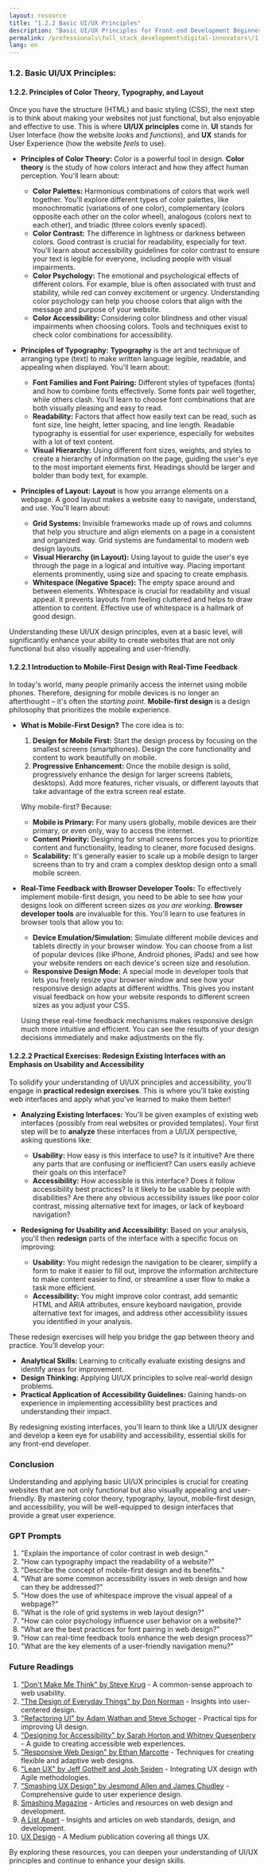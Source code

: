 ```yaml
---
layout: resource
title: "1.2.2 Basic UI/UX Principles"
description: "Basic UI/UX Principles for Front-end Development Beginner Level"
permalink: /professionals\full_stack_development\digital-innovators\/1-2-2-basic-ui-ux-principles/
lang: en
---
```




### 1.2. Basic UI/UX Principles:

#### 1.2.2. Principles of Color Theory, Typography, and Layout

Once you have the structure (HTML) and basic styling (CSS), the next step is to think about making your websites not just functional, but also enjoyable and effective to use. This is where **UI/UX principles** come in.  **UI** stands for User Interface (how the website *looks* and *functions*), and **UX** stands for User Experience (how the website *feels* to use).

*   **Principles of Color Theory:**  Color is a powerful tool in design. **Color theory** is the study of how colors interact and how they affect human perception.  You'll learn about:
    *   **Color Palettes:**  Harmonious combinations of colors that work well together. You'll explore different types of color palettes, like monochromatic (variations of one color), complementary (colors opposite each other on the color wheel), analogous (colors next to each other), and triadic (three colors evenly spaced).
    *   **Color Contrast:** The difference in lightness or darkness between colors. Good contrast is crucial for readability, especially for text. You'll learn about accessibility guidelines for color contrast to ensure your text is legible for everyone, including people with visual impairments.
    *   **Color Psychology:**  The emotional and psychological effects of different colors. For example, blue is often associated with trust and stability, while red can convey excitement or urgency. Understanding color psychology can help you choose colors that align with the message and purpose of your website.
    *   **Color Accessibility:**  Considering color blindness and other visual impairments when choosing colors. Tools and techniques exist to check color combinations for accessibility.

*   **Principles of Typography:** **Typography** is the art and technique of arranging type (text) to make written language legible, readable, and appealing when displayed. You'll learn about:
    *   **Font Families and Font Pairing:**  Different styles of typefaces (fonts) and how to combine fonts effectively. Some fonts pair well together, while others clash. You'll learn to choose font combinations that are both visually pleasing and easy to read.
    *   **Readability:**  Factors that affect how easily text can be read, such as font size, line height, letter spacing, and line length.  Readable typography is essential for user experience, especially for websites with a lot of text content.
    *   **Visual Hierarchy:** Using different font sizes, weights, and styles to create a hierarchy of information on the page, guiding the user's eye to the most important elements first. Headings should be larger and bolder than body text, for example.

*   **Principles of Layout:**  **Layout** is how you arrange elements on a webpage.  A good layout makes a website easy to navigate, understand, and use. You'll learn about:
    *   **Grid Systems:**  Invisible frameworks made up of rows and columns that help you structure and align elements on a page in a consistent and organized way. Grid systems are fundamental to modern web design layouts.
    *   **Visual Hierarchy (in Layout):** Using layout to guide the user's eye through the page in a logical and intuitive way. Placing important elements prominently, using size and spacing to create emphasis.
    *   **Whitespace (Negative Space):** The empty space around and between elements.  Whitespace is crucial for readability and visual appeal. It prevents layouts from feeling cluttered and helps to draw attention to content.  Effective use of whitespace is a hallmark of good design.

Understanding these UI/UX design principles, even at a basic level, will significantly enhance your ability to create websites that are not only functional but also visually appealing and user-friendly.

#### 1.2.2.1 Introduction to Mobile-First Design with Real-Time Feedback

In today's world, many people primarily access the internet using mobile phones.  Therefore, designing for mobile devices is no longer an afterthought – it's often the *starting point*.  **Mobile-first design** is a design philosophy that prioritizes the mobile experience.

*   **What is Mobile-First Design?**  The core idea is to:
    1.  **Design for Mobile First:** Start the design process by focusing on the smallest screens (smartphones). Design the core functionality and content to work beautifully on mobile.
    2.  **Progressive Enhancement:** Once the mobile design is solid, progressively enhance the design for larger screens (tablets, desktops). Add more features, richer visuals, or different layouts that take advantage of the extra screen real estate.

    Why mobile-first? Because:

    *   **Mobile is Primary:** For many users globally, mobile devices are their primary, or even only, way to access the internet.
    *   **Content Priority:** Designing for small screens forces you to prioritize content and functionality, leading to cleaner, more focused designs.
    *   **Scalability:** It's generally easier to scale up a mobile design to larger screens than to try and cram a complex desktop design onto a small mobile screen.

*   **Real-Time Feedback with Browser Developer Tools:** To effectively implement mobile-first design, you need to be able to see how your designs look on different screen sizes *as you are working*.  **Browser developer tools** are invaluable for this. You'll learn to use features in browser tools that allow you to:
    *   **Device Emulation/Simulation:**  Simulate different mobile devices and tablets directly in your browser window. You can choose from a list of popular devices (like iPhone, Android phones, iPads) and see how your website renders on each device's screen size and resolution.
    *   **Responsive Design Mode:**  A special mode in developer tools that lets you freely resize your browser window and see how your responsive design adapts at different widths. This gives you instant visual feedback on how your website responds to different screen sizes as you adjust your CSS.

    Using these real-time feedback mechanisms makes responsive design much more intuitive and efficient. You can see the results of your design decisions immediately and make adjustments on the fly.

#### 1.2.2.2 Practical Exercises: Redesign Existing Interfaces with an Emphasis on Usability and Accessibility

To solidify your understanding of UI/UX principles and accessibility, you'll engage in **practical redesign exercises**. This is where you'll take existing web interfaces and apply what you've learned to make them better!

*   **Analyzing Existing Interfaces:** You'll be given examples of existing web interfaces (possibly from real websites or provided templates). Your first step will be to **analyze** these interfaces from a UI/UX perspective, asking questions like:
    *   **Usability:** How easy is this interface to use? Is it intuitive? Are there any parts that are confusing or inefficient? Can users easily achieve their goals on this interface?
    *   **Accessibility:** How accessible is this interface? Does it follow accessibility best practices? Is it likely to be usable by people with disabilities? Are there any obvious accessibility issues like poor color contrast, missing alternative text for images, or lack of keyboard navigation?

*   **Redesigning for Usability and Accessibility:**  Based on your analysis, you'll then **redesign** parts of the interface with a specific focus on improving:
    *   **Usability:** You might redesign the navigation to be clearer, simplify a form to make it easier to fill out, improve the information architecture to make content easier to find, or streamline a user flow to make a task more efficient.
    *   **Accessibility:** You might improve color contrast, add semantic HTML and ARIA attributes, ensure keyboard navigation, provide alternative text for images, and address other accessibility issues you identified in your analysis.

These redesign exercises will help you bridge the gap between theory and practice. You'll develop your:

*   **Analytical Skills:**  Learning to critically evaluate existing designs and identify areas for improvement.
*   **Design Thinking:**  Applying UI/UX principles to solve real-world design problems.
*   **Practical Application of Accessibility Guidelines:**  Gaining hands-on experience in implementing accessibility best practices and understanding their impact.

By redesigning existing interfaces, you'll learn to think like a UI/UX designer and develop a keen eye for usability and accessibility, essential skills for any front-end developer.

### Conclusion

Understanding and applying basic UI/UX principles is crucial for creating websites that are not only functional but also visually appealing and user-friendly. By mastering color theory, typography, layout, mobile-first design, and accessibility, you will be well-equipped to design interfaces that provide a great user experience.

### GPT Prompts

1. "Explain the importance of color contrast in web design."
2. "How can typography impact the readability of a website?"
3. "Describe the concept of mobile-first design and its benefits."
4. "What are some common accessibility issues in web design and how can they be addressed?"
5. "How does the use of whitespace improve the visual appeal of a webpage?"
6. "What is the role of grid systems in web layout design?"
7. "How can color psychology influence user behavior on a website?"
8. "What are the best practices for font pairing in web design?"
9. "How can real-time feedback tools enhance the web design process?"
10. "What are the key elements of a user-friendly navigation menu?"


### Future Readings

1. ["Don't Make Me Think" by Steve Krug](https://www.sensible.com/dmmt.html) - A common-sense approach to web usability.
2. ["The Design of Everyday Things" by Don Norman](https://www.jnd.org/books/design-of-everyday-things-revised-and-expanded-edition.html) - Insights into user-centered design.
3. ["Refactoring UI" by Adam Wathan and Steve Schoger](https://refactoringui.com/book/) - Practical tips for improving UI design.
4. ["Designing for Accessibility" by Sarah Horton and Whitney Quesenbery](https://www.rosenfeldmedia.com/books/designing-for-accessibility/) - A guide to creating accessible web experiences.
5. ["Responsive Web Design" by Ethan Marcotte](https://abookapart.com/products/responsive-web-design) - Techniques for creating flexible and adaptive web designs.
6. ["Lean UX" by Jeff Gothelf and Josh Seiden](https://www.oreilly.com/library/view/lean-ux-2nd/9781491953600/) - Integrating UX design with Agile methodologies.
7. ["Smashing UX Design" by Jesmond Allen and James Chudley](https://www.wiley.com/en-us/Smashing+UX+Design%3A+Foundations+for+Designing+Online+User+Experiences-p-9781119998952) - Comprehensive guide to user experience design.
8. [Smashing Magazine](https://www.smashingmagazine.com/) - Articles and resources on web design and development.
9. [A List Apart](https://alistapart.com/) - Insights and articles on web standards, design, and development.
10. [UX Design](https://uxdesign.cc/) - A Medium publication covering all things UX.

By exploring these resources, you can deepen your understanding of UI/UX principles and continue to enhance your design skills.
